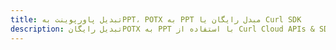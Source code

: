 ---title: تبدیل پاورپوینت بهPPT، POTX به PPT مبدل رایگان یا Curl SDKdescription: تبدیل رایگانPOTX به PPT با استفاده از Curl Cloud APIs & SDK. همچنین اسناد Microsoft PowerPoint را در Cloud ایجاد، ویرایش و رندر کنید.---
